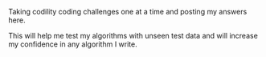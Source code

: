 Taking codility coding challenges one at a time and posting my answers here.

This will help me test my algorithms with unseen test data and will increase my confidence in any algorithm I write.